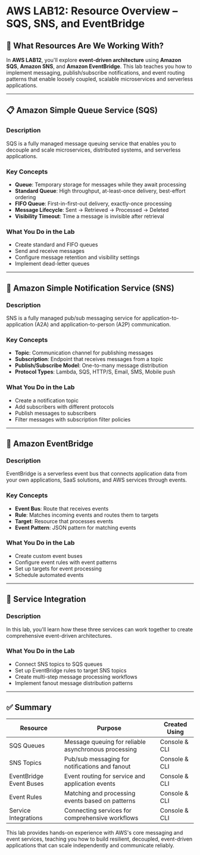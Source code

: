 # AWS LAB12: Resource Overview – SQS, SNS, and EventBridge

## 📨 What Resources Are We Working With?

In **AWS LAB12**, you'll explore **event-driven architecture** using **Amazon SQS**, **Amazon SNS**, and **Amazon EventBridge**. This lab teaches you how to implement messaging, publish/subscribe notifications, and event routing patterns that enable loosely coupled, scalable microservices and serverless applications.

---

## 📋 Amazon Simple Queue Service (SQS)

### Description
SQS is a fully managed message queuing service that enables you to decouple and scale microservices, distributed systems, and serverless applications.

### Key Concepts
- **Queue**: Temporary storage for messages while they await processing
- **Standard Queue**: High throughput, at-least-once delivery, best-effort ordering
- **FIFO Queue**: First-in-first-out delivery, exactly-once processing
- **Message Lifecycle**: Sent → Retrieved → Processed → Deleted
- **Visibility Timeout**: Time a message is invisible after retrieval

### What You Do in the Lab
- Create standard and FIFO queues
- Send and receive messages
- Configure message retention and visibility settings
- Implement dead-letter queues

---

## 📢 Amazon Simple Notification Service (SNS)

### Description
SNS is a fully managed pub/sub messaging service for application-to-application (A2A) and application-to-person (A2P) communication.

### Key Concepts
- **Topic**: Communication channel for publishing messages
- **Subscription**: Endpoint that receives messages from a topic
- **Publish/Subscribe Model**: One-to-many message distribution
- **Protocol Types**: Lambda, SQS, HTTP/S, Email, SMS, Mobile push

### What You Do in the Lab
- Create a notification topic
- Add subscribers with different protocols
- Publish messages to subscribers
- Filter messages with subscription filter policies

---

## 🔄 Amazon EventBridge

### Description
EventBridge is a serverless event bus that connects application data from your own applications, SaaS solutions, and AWS services through events.

### Key Concepts
- **Event Bus**: Route that receives events
- **Rule**: Matches incoming events and routes them to targets
- **Target**: Resource that processes events
- **Event Pattern**: JSON pattern for matching events

### What You Do in the Lab
- Create custom event buses
- Configure event rules with event patterns
- Set up targets for event processing
- Schedule automated events

---

## 🔌 Service Integration

### Description
In this lab, you'll learn how these three services can work together to create comprehensive event-driven architectures.

### What You Do in the Lab
- Connect SNS topics to SQS queues
- Set up EventBridge rules to target SNS topics
- Create multi-step message processing workflows
- Implement fanout message distribution patterns

---

## ✅ Summary

| Resource                | Purpose                                             | Created Using    |
|-------------------------|-----------------------------------------------------|------------------|
| SQS Queues              | Message queuing for reliable asynchronous processing | Console & CLI    |
| SNS Topics              | Pub/sub messaging for notifications and fanout      | Console & CLI    |
| EventBridge Event Buses | Event routing for service and application events    | Console & CLI    |
| Event Rules             | Matching and processing events based on patterns    | Console & CLI    |
| Service Integrations    | Connecting services for comprehensive workflows     | Console & CLI    |

This lab provides hands-on experience with AWS's core messaging and event services, teaching you how to build resilient, decoupled, event-driven applications that can scale independently and communicate reliably. 
